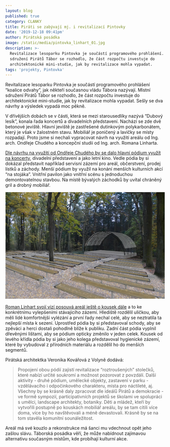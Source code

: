 ```yaml
---
layout: blog
published: true
category: CLANKY
title: Piráti se zabývají mj. i revitalizací Pintovky
date: '2019-12-18 09:41pm'
author: Pirátská posádka
image: /static/media/pintovka_linhart_01.jpg
description: >-
  Revitalizace lesoparku Pintovka je součástí programového prohlášení. Místní
  sdružení Pirátů Tábor se rozhodlo, že část rozpočtu investuje do
  architektonické mini-studie, jak by revitalizace mohla vypadat.
tags: 'projekty, Pintovka'
---
```

Revitalizace lesoparku Pintovka je součástí programového prohlášení “koalice odvahy”, jak někteří současnou vládu Tábora nazývají. Místní sdružení Pirátů Tábor se rozhodlo, že část rozpočtu investuje do architektonické mini-studie, jak by revitalizace mohla vypadat. Sešly se dva návrhy a výsledek vypadá moc pěkně.

V dřívějších dobách se v části, která se mezi starousedlíky nazývá “Dubový lesík”, konala řada koncertů a divadelních představení. Nachází se zde dvě betonové jeviště. Hlavní jeviště je zastřešené dutinkovým polykarbonátem, který je však v žalostném stavu. Mobiliář je poničený a lavičky se místy rozpadají. Proto jsme si nechali vypracovat návrh na využití areálu od Ing. arch. Ondřeje Chudého a koncepční studii od Ing. arch. Romana Linharta.

[Dle návrhu na využití od Ondřeje Chudého by se dalo hlavní pódium využít na koncerty](https://mrak.pirati.cz/s/jkFasResg3WCnYH/download?path=%2F&files=pintovka-Ondrej-Chudy.pdf), divadelní představení a jako letní kino. Vedle pódia by si dokázal představit například servisní zázemí pro areál, občerstvení, prodej lístků a záchody. Menší pódium by využil na konání menších kulturních akcí “na stojáka”. Vnitřní pavilon jako vnitřní scénu s jednoduchou demontovatelnou stavbou. Na místě bývalých záchodků by uvítal chráněný gril a drobný mobiliář.

![Studie Ondřeje Chudého](/static/media/pintovka-ondrej-chudy.jpg)

[Roman Linhart svojí vizí posouvá areál ještě o kousek dále](https://mrak.pirati.cz/s/jkFasResg3WCnYH/download?path=%2F&files=Pintovka%20návrh_Linhart_01.pdf) a to ke konkrétnímu vylepšeními stávajícího zázemí. Hlediště rozdělil uličkou, aby měli lidé komfortnější vylézání a první řady nechal celé, aby se neztratila ta nejlepší místa k sezení. Uprostřed pódia by si představoval schody, aby se zpěváci a herci dostali pohodlně blíže k publiku. Zadní část pódia vyplnil dřevěnými lištami, aby se pódium opticky změnilo v jeden celek. Kousek od levého křídla pódia by si jako jeho kolega představoval hygienické zázemí, které by vybudoval z přírodních materiálu a rozdělil ho do menších segmentů.

Pirátská architektka Veronika Kovářová z Volyně dodává:
> Propojení obou pódií zajistí revitalizace “roztroušených” stolečků, které nabízí určité soukromí a možnost pozorovat z povzdálí. Další aktivity - druhé pódium, umělecké objekty, zastavení v parku - vzdělávacího i odpočinkového charakteru, místa pro náctileté, aj. Všechny by se krásně daly zpracovat dle ideálů Pirátů a demokracie - ve formě sympozií, participativních projektů se školami ve spolupráci s umělci, landscape architekty, botaniky. Děti a mládež, kteří by vytvořili postupně po kouskách mobiliář areálu, by se tam cítili více doma, více by ho navštěvovali a méně devastovali. Krásně by se na tom stavěla komunitní sounáležitost.

Areál má své kouzlo a rekonstrukce má šanci mu vdechnout opět jeho zašlou slávu. Táborská posádka věří, že může nabídnout zajímavou alternativu současným místům, kde probíhají kulturní akce.
